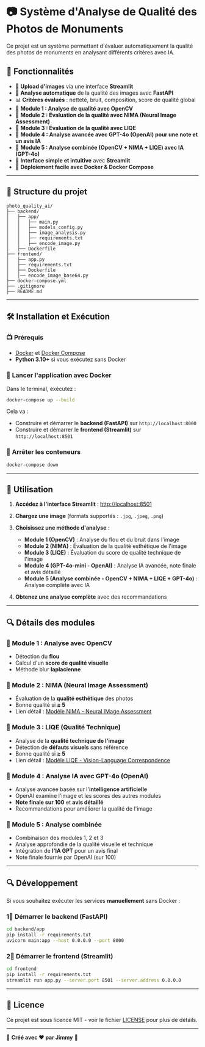 # 📷 **Système d'Analyse de Qualité des Photos de Monuments**

Ce projet est un système permettant d'évaluer automatiquement la qualité des photos de monuments en analysant différents critères avec IA.

## 🚀 **Fonctionnalités**
- 🎨 **Upload d'images** via une interface **Streamlit**
- 🌟 **Analyse automatique** de la qualité des images avec **FastAPI**
- 📊 **Critères évalués** : netteté, bruit, composition, score de qualité global
- 🧠 **Module 1 : Analyse de qualité avec OpenCV**
- 🤖 **Module 2 : Évaluation de la qualité avec NIMA (Neural Image Assessment)**
- 🤖 **Module 3 : Évaluation de la qualité avec LIQE**
- 🌟 **Module 4 : Analyse avancée avec GPT-4o (OpenAI) pour une note et un avis IA**
- 🌟 **Module 5 : Analyse combinée (OpenCV + NIMA + LIQE) avec IA (GPT-4o)** 
- 🔧 **Interface simple et intuitive** avec **Streamlit**
- 🐳 **Déploiement facile avec Docker & Docker Compose**

---

## 📂 **Structure du projet**
```
photo_quality_ai/
├── backend/          
│   ├── app/
│   │   ├── main.py    
│   │   ├── models_config.py   
│   │   ├── image_analysis.py    
│   │   ├── requirements.txt
│   │   ├── encode_image.py
│   ├── Dockerfile
├── frontend/          
│   ├── app.py
│   ├── requirements.txt
│   ├── Dockerfile
│   │── encode_image_base64.py
├── docker-compose.yml
├── .gitignore
├── README.md
```

---

## 🛠️ **Installation et Exécution**

### 📺 **Prérequis**
- [Docker](https://www.docker.com/) et [Docker Compose](https://docs.docker.com/compose/)
- **Python 3.10+** si vous exécutez sans Docker

### 🔧 **Lancer l'application avec Docker**
Dans le terminal, exécutez :
```bash
docker-compose up --build
```
Cela va :
- Construire et démarrer le **backend (FastAPI)** sur `http://localhost:8000`
- Construire et démarrer le **frontend (Streamlit)** sur `http://localhost:8501`

### 📂 **Arrêter les conteneurs**
```bash
docker-compose down
```

---

## 🎨 **Utilisation**
1. **Accédez à l'interface Streamlit** : [http://localhost:8501](http://localhost:8501)
2. **Chargez une image** (formats supportés : `.jpg`, `.jpeg`, `.png`)
3. **Choisissez une méthode d'analyse** :
   - **Module 1 (OpenCV)** : Analyse du flou et du bruit dans l'image
   - **Module 2 (NIMA)** : Évaluation de la qualité esthétique de l'image
   - **Module 3 (LIQE)** : Évaluation du score de qualité technique de l'image
   - **Module 4 (GPT-4o-mini - OpenAI)** : Analyse IA avancée, note finale et avis détaillé
   - **Module 5 (Analyse combinée - OpenCV + NIMA + LIQE + GPT-4o)** : Analyse complète avec IA

4. **Obtenez une analyse complète** avec des recommandations

---

## 🔍 **Détails des modules**

### **📸 Module 1 : Analyse avec OpenCV**
- Détection du **flou**
- Calcul d'un **score de qualité visuelle**
- Méthode blur **laplacienne**

### **🌟 Module 2 : NIMA (Neural Image Assessment)**
- Évaluation de la **qualité esthétique** des photos
- Bonne qualité si **≥ 5**
- Lien détail : [Modèle NIMA - Neural IMage Assessment](https://github.com/yunxiaoshi/Neural-IMage-Assessment)

### **🔧 Module 3 : LIQE (Qualité Technique)**
- Analyse de la **qualité technique de l'image**
- Détection de **défauts visuels** sans référence
- Bonne qualité si **≥ 5**
- Lien détail : [Modèle LIQE - Vision-Language Correspondence](https://github.com/zwx8981/LIQE)

### **🤖 Module 4 : Analyse IA avec GPT-4o (OpenAI)**
- Analyse avancée basée sur l'**intelligence artificielle**
- OpenAI examine l'image et les scores des autres modules
- **Note finale sur 100** et **avis détaillé**
- Recommandations pour améliorer la qualité de l'image

### **🌟 Module 5 : Analyse combinée**
- Combinaison des modules 1, 2 et 3
- Analyse approfondie de la qualité visuelle et technique
- Intégration de **l'IA GPT** pour un avis final
- Note finale fournie par OpenAI (sur 100)

---

## 🔍 **Développement**
Si vous souhaitez exécuter les services **manuellement** sans Docker :

### 1⃣ **Démarrer le backend (FastAPI)**
```bash
cd backend/app
pip install -r requirements.txt
uvicorn main:app --host 0.0.0.0 --port 8000
```

### 2⃣ **Démarrer le frontend (Streamlit)**
```bash
cd frontend
pip install -r requirements.txt
streamlit run app.py --server.port 8501 --server.address 0.0.0.0
```

---

## 📝 **Licence**
Ce projet est sous licence MIT - voir le fichier [LICENSE](LICENSE) pour plus de détails.

---

🚀 **Créé avec ❤️ par Jimmy** 🎉

